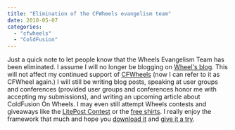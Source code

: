 ```yaml
---
title: "Elimination of the CFWheels evangelism team"
date: 2010-05-07
categories: 
  - "cfwheels"
  - "ColdFusion"
---
```


Just a quick note to let people know that the Wheels Evangelism Team has been eliminated. I assume I will no longer be blogging on [Wheel's blog](http://cfwheels.org/blog/). This will not affect my continued support of [CFWheels](http://cfwheels.org/) (now I can refer to it as CFWheel again.) I will still be writing blog posts, speaking at user groups and conferences (provided user groups and conferences honor me with accepting my submissions), and writing an upcoming article about ColdFusion On Wheels. I may even still attempt Wheels contests and giveaways like the [LitePost Contest](http://cfwheels.org/blog/litepost-contest-winners/) or the [free shirts](http://cfwheels.org/blog/wheels-blog-badges-wallpaper-t-shirts/). I really enjoy the framework that much and hope you [download it](http://cfwheels.org/download) and [give it a try](http://cfwheels.org/docs/chapter/beginner-tutorial-hello-world).
